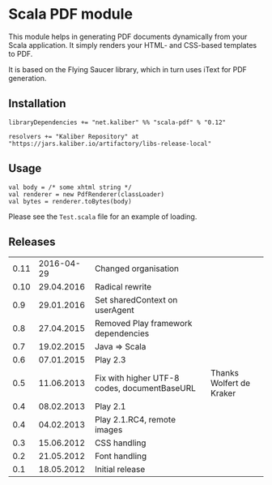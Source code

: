 # Scala PDF module

This module helps in generating PDF documents dynamically from your Scala application.
It simply renders your HTML- and CSS-based templates to PDF.

It is based on the Flying Saucer library, which in turn uses iText for PDF generation.

## Installation
```
libraryDependencies += "net.kaliber" %% "scala-pdf" % "0.12"

resolvers += "Kaliber Repository" at "https://jars.kaliber.io/artifactory/libs-release-local"
```

## Usage

```
val body = /* some xhtml string */
val renderer = new PdfRenderer(classLoader)
val bytes = renderer.toBytes(body)
```

Please see the `Test.scala` file for an example of loading.

## Releases

<table>
  <tr>
    <td>0.11</td>
    <td>2016-04-29</td>
    <td>Changed organisation</td>
    <td></td>
  <tr>
    <td>0.10</td>
    <td>29.04.2016</td>
    <td>Radical rewrite</td>
    <td></td>
  </tr>
  <tr>
    <td>0.9</td>
    <td>29.01.2016</td>
    <td>Set sharedContext on userAgent</td>
    <td></td>
  </tr>
  <tr>
    <td>0.8</td>
    <td>27.04.2015</td>
    <td>Removed Play framework dependencies</td>
    <td></td>
  </tr>
  <tr>
    <td>0.7</td>
    <td>19.02.2015</td>
    <td>Java => Scala</td>
    <td></td>
  </tr>
  <tr>
    <td>0.6</td>
    <td>07.01.2015</td>
    <td>Play 2.3</td>
    <td></td>
  </tr>
  <tr>
    <td>0.5</td>
    <td>11.06.2013</td>
    <td>Fix with higher UTF-8 codes, documentBaseURL</td>
    <td>Thanks Wolfert de Kraker</td>
  </tr>
  <tr>
    <td>0.4</td>
    <td>08.02.2013</td>
    <td>Play 2.1</td>
    <td></td>
  </tr>
  <tr>
    <td>0.4</td>
    <td>04.02.2013</td>
    <td>Play 2.1.RC4, remote images</td>
    <td></td>
  </tr>
  <tr>
    <td>0.3</td>
    <td>15.06.2012</td>
    <td>CSS handling</td>
    <td></td>
  </tr>
  <tr>
    <td>0.2</td>
    <td>21.05.2012</td>
    <td>Font handling</td>
    <td></td>
  </tr>
  <tr>
    <td>0.1</td>
    <td>18.05.2012</td>
    <td>Initial release</td>
    <td></td>
  </tr>
</table>
